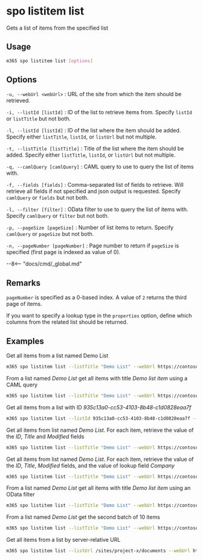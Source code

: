 # spo listitem list

Gets a list of items from the specified list

## Usage

```sh
m365 spo listitem list [options]
```

## Options

`-u, --webUrl <webUrl>`
: URL of the site from which the item should be retrieved.

`-i, --listId [listId]`
: ID of the list to retrieve items from. Specify `listId` or `listTitle` but not both.

`-l, --listId [listId]`
: ID of the list where the item should be added. Specify either `listTitle`, `listId`, or `listUrl` but not multiple.

`-t, --listTitle [listTitle]`
: Title of the list where the item should be added. Specify either `listTitle`, `listId`, or `listUrl` but not multiple.

`-q, --camlQuery [camlQuery]`
: CAML query to use to query the list of items with.

`-f, --fields [fields]`
: Comma-separated list of fields to retrieve. Will retrieve all fields if not specified and json output is requested. Specify `camlQuery` or `fields` but not both.

`-l, --filter [filter]`
: OData filter to use to query the list of items with. Specify `camlQuery` or `filter` but not both.

`-p, --pageSize [pageSize]`
: Number of list items to return. Specify `camlQuery` or `pageSize` but not both.

`-n, --pageNumber [pageNumber]`
: Page number to return if `pageSize` is specified (first page is indexed as value of 0).

--8<-- "docs/cmd/_global.md"

## Remarks

`pageNumber` is specified as a 0-based index. A value of `2` returns the third page of items.

If you want to specify a lookup type in the `properties` option, define which columns from the related list should be returned.

## Examples

Get all items from a list named Demo List

```sh
m365 spo listitem list --listTitle "Demo List" --webUrl https://contoso.sharepoint.com/sites/project-x
```

From a list named _Demo List_ get all items with title _Demo list item_ using a CAML query

```sh
m365 spo listitem list --listTitle "Demo List" --webUrl https://contoso.sharepoint.com/sites/project-x --camlQuery "<View><Query><Where><Eq><FieldRef Name='Title' /><Value Type='Text'>Demo list item</Value></Eq></Where></Query></View>"
```

Get all items from a list with ID _935c13a0-cc53-4103-8b48-c1d0828eaa7f_

```sh
m365 spo listitem list --listId 935c13a0-cc53-4103-8b48-c1d0828eaa7f --webUrl https://contoso.sharepoint.com/sites/project-x
```

Get all items from list named _Demo List_. For each item, retrieve the value of the _ID_, _Title_ and _Modified_ fields

```sh
m365 spo listitem list --listTitle "Demo List" --webUrl https://contoso.sharepoint.com/sites/project-x --fields "ID,Title,Modified"
```

Get all items from list named _Demo List_. For each item, retrieve the value of the _ID_, _Title_, _Modified_ fields, and the value of lookup field _Company_

```sh
m365 spo listitem list --listTitle "Demo List" --webUrl https://contoso.sharepoint.com/sites/project-x --fields "ID,Title,Modified,Company/Title"
```

From a list named _Demo List_ get all items with title _Demo list item_ using an OData filter

```sh
m365 spo listitem list --listTitle "Demo List" --webUrl https://contoso.sharepoint.com/sites/project-x --filter "Title eq 'Demo list item'"
```

From a list named _Demo List_ get the second batch of 10 items

```sh
m365 spo listitem list --listTitle "Demo List" --webUrl https://contoso.sharepoint.com/sites/project-x --pageSize 10 --pageNumber 2
```

Get all items from a list by server-relative URL

```sh
m365 spo listitem list --listUrl /sites/project-x/documents --webUrl https://contoso.sharepoint.com/sites/project-x
```
